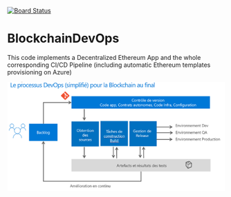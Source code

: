 [![Board Status](https://stephg.visualstudio.com/2afd97e5-c072-4a4c-ab28-3b40edf90926/f4640c0b-5252-4563-814b-454ea4cb07d7/_apis/work/boardbadge/40524d5d-e06d-4716-8e9b-3cd583466486)](https://stephg.visualstudio.com/2afd97e5-c072-4a4c-ab28-3b40edf90926/_boards/board/t/f4640c0b-5252-4563-814b-454ea4cb07d7/Microsoft.RequirementCategory)
# BlockchainDevOps
This code implements a Decentralized Ethereum App and the whole corresponding CI/CD Pipeline
(including automatic Ethereum templates provisioning on Azure)


![Pipeline](https://github.com/stephgou/BlockchainDevOps/raw/master/BlockchainContinuousDelivery.PNG)